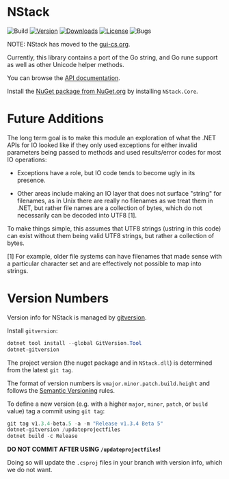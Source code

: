 # NStack

![Build](https://github.com/gui-cs/NStack/actions/workflows/build.yml/badge.svg)
[![Version](https://img.shields.io/nuget/v/NStack.Core.svg)](https://www.nuget.org/packages/NStack.Core)
[![Downloads](https://img.shields.io/nuget/dt/NStack.Core)](https://www.nuget.org/packages/NStack.Core)
[![License](https://img.shields.io/github/license/gui-cs/NStack.svg)](LICENSE)
![Bugs](https://img.shields.io/github/issues/gui-cs/NStack)

NOTE: NStack has moved to the [gui-cs org](https://github.com/orgs/gui-cs/).

Currently, this library contains a port of the Go string, and Go rune support as well as other Unicode helper methods.

You can browse the [API documentation](https://gui-cs.github.io/NStack).

Install the [NuGet package from NuGet.org](https://www.nuget.org/packages/NStack.Core) by installing `NStack.Core`.

# Future Additions

The long term goal is to make this module an exploration of what the .NET APIs for IO looked like if they only
used exceptions for either invalid parameters being passed to
methods and used results/error codes for most IO operations:

* Exceptions have a role, but IO code tends to become ugly in its presence.

* Other areas include making an IO layer that does not surface "string" for
filenames, as in Unix there are really no filenames as we treat them in
.NET, but rather file names are a collection of bytes, which do not necessarily
can be decoded into UTF8 [1].  

To make things simple, this assumes that UTF8 strings (ustring in this code)
can exist without them being valid UTF8 strings, but rather a collection of bytes.

[1] For example, older file systems can have filenames that made sense with
a particular character set and are effectively not possible to map into strings.


# Version Numbers

Version info for NStack is managed by [gitversion](https://gitversion.net).

Install `gitversion`:

```powershell
dotnet tool install --global GitVersion.Tool
dotnet-gitversion
```

The project version (the nuget package and in `NStack.dll`) is determined from the latest `git tag`. 

The format of version numbers is `vmajor.minor.patch.build.height` and follows the [Semantic Versioning](https://semver.org/) rules.

To define a new version (e.g. with a higher `major`, `minor`, `patch`, or `build` value) tag a commit using `git tag`:

```powershell
git tag v1.3.4-beta.5 -a -m "Release v1.3.4 Beta 5"
dotnet-gitversion /updateprojectfiles
dotnet build -c Release
```

**DO NOT COMMIT AFTER USING `/updateprojectfiles`!**

Doing so will update the `.csproj` files in your branch with version info, which we do not want.
